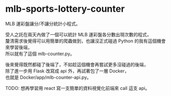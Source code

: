 # mlb-sports-lottery-counter
MLB 運彩盤讓分/不讓分統計小程式。

受人之託在兩天內做了一個可以統計 MLB 運彩盤各分數出現次數的程式，  
釐清需求後覺得可以用簡單的爬蟲做到，也讓沒正式碰過 Python 的我有這個機會來學習後端，  
所以就有了這個 mlb-counter.py。

後來覺得既然都碰了後端了，不如趁這個機會再嘗試更多沒碰過的後端，  
除了進一步用 Flask 改寫成 api 外，再試著包了一層 Docker，  
也就是 Docker/app/mlb-counter-api.py。

TODO: 想再學習用 react 寫一支簡單的資料視覺化前端來 call 這支 api。
